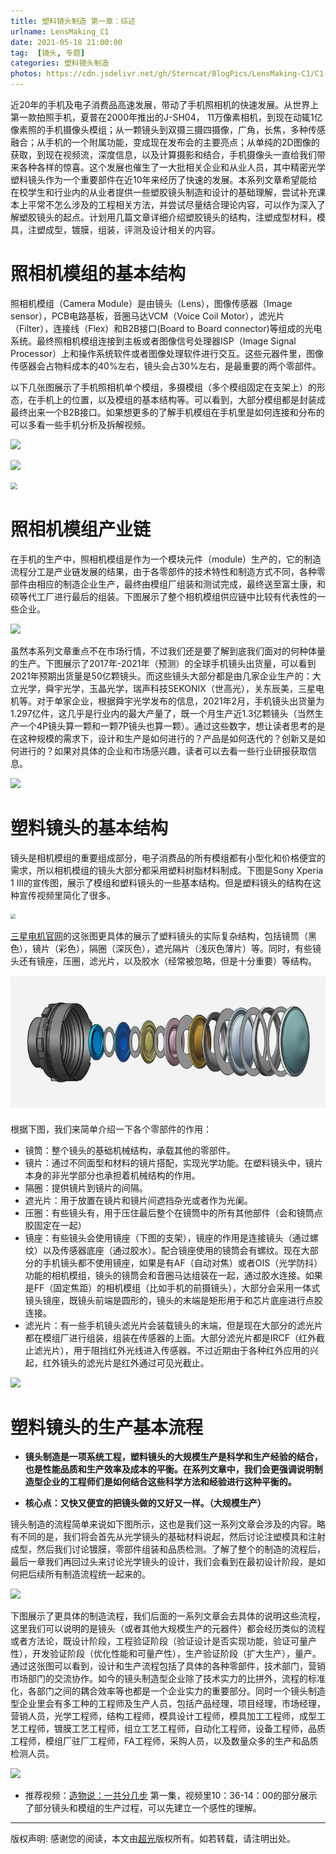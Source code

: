 ```yaml
---
title: 塑料镜头制造 第一章：综述
urlname: LensMaking_C1
date: 2021-05-18 21:00:00
tag:  [镜头, 专题]
categories: 塑料镜头制造
photos: https://cdn.jsdelivr.net/gh/Sterncat/BlogPics/LensMaking-C1/C1-1.jpg
---
```


近20年的手机及电子消费品高速发展，带动了手机照相机的快速发展。从世界上第一款拍照手机，夏普在2000年推出的J-SH04， 11万像素相机，到现在动辄1亿像素照的手机摄像头模组；从一颗镜头到双摄三摄四摄像，广角，长焦，多种传感融合；从手机的一个附属功能，变成现在发布会的主要亮点；从单纯的2D图像的获取，到现在视频流，深度信息，以及计算摄影和结合，手机摄像头一直给我们带来各种各样的惊喜。这个发展也催生了一大批相关企业和从业人员，其中精密光学塑料镜头作为一个重要部件在近10年来经历了快速的发展。本系列文章希望能给在校学生和行业内的从业者提供一些塑胶镜头制造和设计的基础理解，尝试补充课本上平常不怎么涉及的工程相关方法，并尝试尽量结合理论内容，可以作为深入了解塑胶镜头的起点。计划用几篇文章详细介绍塑胶镜头的结构，注塑成型材料，模具，注塑成型，镀膜，组装，评测及设计相关的内容。

<!--more-->

# 照相机模组的基本结构

照相机模组（Camera Module）是由镜头（Lens），图像传感器（Image sensor），PCB电路基板，音圈马达VCM（Voice Coil Motor），滤光片（Filter），连接线（Flex）和B2B接口(Board to Board connector)等组成的光电系统。最终照相机模组连接到主板或者图像信号处理器ISP（Image Signal Processor）上和操作系统软件或者图像处理软件进行交互。这些元器件里，图像传感器会占物料成本的40%左右，镜头会占30%左右，是最重要的两个零部件。

以下几张图展示了手机照相机单个模组，多摄模组（多个模组固定在支架上）的形态，在手机上的位置，以及模组的基本结构等。可以看到，大部分模组都是封装成最终出来一个B2B接口。如果想更多的了解手机模组在手机里是如何连接和分布的可以多看一些手机分析及拆解视频。

![](https://cdn.jsdelivr.net/gh/Sterncat/BlogPics/LensMaking-C1/C1-2.png)

![](https://cdn.jsdelivr.net/gh/Sterncat/BlogPics/LensMaking-C1/C1-3.png)

<img src="https://cdn.jsdelivr.net/gh/Sterncat/BlogPics/LensMaking-C1/C1-4.jpg" style="zoom:67%;" />

# 照相机模组产业链

在手机的生产中，照相机模组是作为一个模块元件（module）生产的，它的制造流程分工是产业链发展的结果，由于各零部件的技术特性和制造方式不同，各种零部件由相应的制造企业生产，最终由模组厂组装和测试完成，最终送至富士康，和硕等代工厂进行最后的组装。下图展示了整个相机模组供应链中比较有代表性的一些企业。

![](https://cdn.jsdelivr.net/gh/Sterncat/BlogPics/LensMaking-C1/C1-5.png)

虽然本系列文章重点不在市场行情，不过我们还是要了解到底我们面对的何种体量的生产。下图展示了2017年-2021年（预测）的全球手机镜头出货量，可以看到2021年预期出货量是50亿颗镜头。而这些镜头大部分都是由几家企业生产的：大立光学，舜宇光学，玉晶光学，瑞声科技SEKONIX（世高光），关东辰美，三星电机等。对于单家企业，根据舜宇光学发布的信息，2021年2月，手机镜头出货量为1.297亿件，这几乎是行业内的最大产量了，既一个月生产近1.3亿颗镜头（当然生产一个4P镜头算一颗和一颗7P镜头也算一颗）。通过这些数字，想让读者思考的是在这种规模的需求下，设计和生产是如何进行的？产品是如何迭代的？创新又是如何进行的？如果对具体的企业和市场感兴趣，读者可以去看一些行业研报获取信息。

![](https://cdn.jsdelivr.net/gh/Sterncat/BlogPics/LensMaking-C1/C1-6.png)

# 塑料镜头的基本结构

镜头是相机模组的重要组成部分，电子消费品的所有模组都有小型化和价格便宜的需求，所以相机模组的镜头大部分都采用塑料树脂材料制成。下图是Sony Xperia 1 III的宣传图，展示了模组和塑料镜头的一些基本结构。但是塑料镜头的结构在这种宣传视频里简化了很多。

<img src="https://cdn.jsdelivr.net/gh/Sterncat/BlogPics/LensMaking-C1/C1-7.jpg" style="zoom: 50%;" />

[三星电机官网](https://www.samsungsem.com/global/product/module/camera-module.do)的这张图更具体的展示了塑料镜头的实际复杂结构，包括镜筒（黑色），镜片（彩色），隔圈（深灰色），遮光隔片（浅灰色薄片）等。同时，有些镜头还有镜座，压圈，滤光片，以及胶水（经常被忽略，但是十分重要）等结构。

![](https://raw.githubusercontent.com/Sterncat/BlogPics/main/LensMaking-C1/C1-8.jpg)

根据下图，我们来简单介绍一下各个零部件的作用：

- 镜筒：整个镜头的基础机械结构，承载其他的零部件。
- 镜片：通过不同面型和材料的镜片搭配，实现光学功能。在塑料镜头中，镜片本身的非光学部分也承担着机械结构的作用。
- 隔圈：提供镜片到镜片的间隔。
- 遮光片：用于放置在镜片和镜片间遮挡杂光或者作为光阑。
- 压圈：有些镜头有，用于压住最后整个在镜筒中的所有其他部件（会和镜筒点胶固定在一起）
- 镜座：有些镜头会使用镜座（下图的支架），镜座的作用是连接镜头（通过螺纹）以及传感器底座（通过胶水）。配合镜座使用的镜筒会有螺纹。现在大部分的手机镜头都不使用镜座，如果是有AF（自动对焦）或者OIS（光学防抖）功能的相机模组，镜头的镜筒会和音圈马达组装在一起，通过胶水连接。如果是FF（固定焦距）的相机模组（比如手机的前摄镜头），大部分会采用一体式镜头镜座，既镜头前端是圆形的，镜头的末端是矩形用于和芯片底座进行点胶连接。
- 滤光片：有一些手机镜头滤光片会装载镜头的末端，但是现在大部分的滤光片都在模组厂进行组装，组装在传感器的上面。大部分滤光片都是IRCF（红外截止滤光片），用于阻挡红外光线进入传感器。不过近期由于各种红外应用的兴起，红外镜头的滤光片是红外通过可见光截止。

![](https://cdn.jsdelivr.net/gh/Sterncat/BlogPics/LensMaking-C1/C1-9.png)

# 塑料镜头的生产基本流程

- **镜头制造是一项系统工程，塑料镜头的大规模生产是科学和生产经验的结合，也是性能品质和生产效率及成本的平衡。在系列文章中，我们会更强调说明制造型企业的工程师们是如何结合这些科学方法和经验进行这种平衡的。**

- **核心点：又快又便宜的把镜头做的又好又一样。（大规模生产）**

镜头制造的流程简单来说如下图所示，这也是我们这一系列文章会涉及的内容。略有不同的是，我们将会首先从光学镜头的基础材料说起，然后讨论注塑模具和注射成型，然后我们讨论镀膜，零部件组装和品质检测。了解了整个的制造的流程后，最后一章我们再回过头来讨论光学镜头的设计，我们会看到在最初设计阶段，是如何把后续所有制造流程统一起来的。

![](https://cdn.jsdelivr.net/gh/Sterncat/BlogPics/LensMaking-C1/C1-10.png)

下图展示了更具体的制造流程，我们后面的一系列文章会去具体的说明这些流程，这里我们可以说明的是镜头（或者其他大规模生产的元器件）都会经历类似的流程或者方法论，既设计阶段，工程验证阶段（验证设计是否实现功能，验证可量产性），开发验证阶段（优化性能和可量产性），生产验证阶段（扩大生产），量产。通过这张图可以看到，设计和生产流程包括了具体的各种零部件，技术部门，营销市场部门的交流协作。如今的镜头制造型企业除了技术实力的比拼外，流程的标准化，各部门之间的耦合效率等也都是一个企业实力的重要部分。同时一个镜头制造型企业里会有多工种的工程师及生产人员，包括产品经理，项目经理，市场经理，营销人员，光学工程师，结构工程师，模具设计工程师，模具加工工程师，成型工艺工程师，镀膜工艺工程师，组立工艺工程师，自动化工程师，设备工程师，品质工程师，模组厂驻厂工程师，FA工程师，采购人员，以及数量众多的生产和品质检测人员。

![](https://cdn.jsdelivr.net/gh/Sterncat/BlogPics/LensMaking-C1/C1-11.png)



- 推荐视频：[造物说：一共分几步](https://www.bilibili.com/bangumi/play/ep397236) 第一集，视频里10：36-14：00的部分展示了部分镜头和模组的生产过程，可以先建立一个感性的理解。

-----

版权声明: 感谢您的阅读，本文由[超光](https://faster-than-light.net/)版权所有。如若转载，请注明出处。



